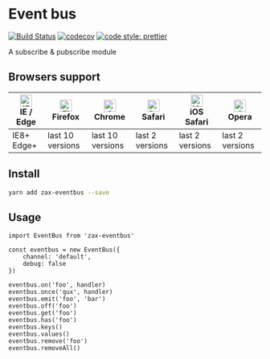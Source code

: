 # Event bus

[![Build Status](https://travis-ci.org/jsonchou/zax-eventbus.svg?branch=master)](https://travis-ci.org/jsonchou/zax-eventbus)
[![codecov](https://codecov.io/gh/jsonchou/zax-eventbus/branch/master/graph/badge.svg)](https://codecov.io/gh/jsonchou/zax-eventbus)
[![code style: prettier](https://img.shields.io/badge/code_style-prettier-ff69b4.svg?style=flat-square)](https://github.com/prettier/prettier)

A subscribe & pubscribe module

## Browsers support

| [<img src="https://raw.githubusercontent.com/alrra/browser-logos/master/src/edge/edge_48x48.png" alt="IE / Edge" width="24px" height="24px" />](http://godban.github.io/browsers-support-badges/)</br>IE / Edge | [<img src="https://raw.githubusercontent.com/alrra/browser-logos/master/src/firefox/firefox_48x48.png" alt="Firefox" width="24px" height="24px" />](http://godban.github.io/browsers-support-badges/)</br>Firefox | [<img src="https://raw.githubusercontent.com/alrra/browser-logos/master/src/chrome/chrome_48x48.png" alt="Chrome" width="24px" height="24px" />](http://godban.github.io/browsers-support-badges/)</br>Chrome | [<img src="https://raw.githubusercontent.com/alrra/browser-logos/master/src/safari/safari_48x48.png" alt="Safari" width="24px" height="24px" />](http://godban.github.io/browsers-support-badges/)</br>Safari | [<img src="https://raw.githubusercontent.com/alrra/browser-logos/master/src/safari-ios/safari-ios_48x48.png" alt="iOS Safari" width="24px" height="24px" />](http://godban.github.io/browsers-support-badges/)</br>iOS Safari | [<img src="https://raw.githubusercontent.com/alrra/browser-logos/master/src/opera/opera_48x48.png" alt="Opera" width="24px" height="24px" />](http://godban.github.io/browsers-support-badges/)</br>Opera |
| --------------------------------------------------------------------------------------------------------------------------------------------------------------------------------------------------------------- | ----------------------------------------------------------------------------------------------------------------------------------------------------------------------------------------------------------------- | ------------------------------------------------------------------------------------------------------------------------------------------------------------------------------------------------------------- | ------------------------------------------------------------------------------------------------------------------------------------------------------------------------------------------------------------- | ----------------------------------------------------------------------------------------------------------------------------------------------------------------------------------------------------------------------------- | --------------------------------------------------------------------------------------------------------------------------------------------------------------------------------------------------------- |
| IE8+ Edge+                                                                                                                                                                                                      | last 10 versions                                                                                                                                                                                                  | last 10 versions                                                                                                                                                                                              | last 2 versions                                                                                                                                                                                               | last 2 versions                                                                                                                                                                                                               | last 2 versions                                                                                                                                                                                           |

## Install

```bash
yarn add zax-eventbus --save
```

## Usage

```tsx
import EventBus from 'zax-eventbus'

const eventbus = new EventBus({
	channel: 'default',
	debug: false
})

eventbus.on('foo', handler)
eventbus.once('qux', handler)
eventbus.emit('foo', 'bar')
eventbus.off('foo')
eventbus.get('foo')
eventbus.has('foo')
eventbus.keys()
eventbus.values()
eventbus.remove('foo')
eventbus.removeAll()
```
